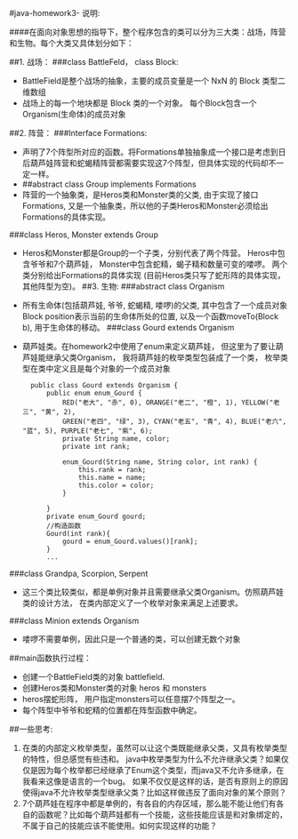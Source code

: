 #java-homework3- 说明:

####在面向对象思想的指导下，整个程序包含的类可以分为三大类：战场，阵营和生物。每个大类又具体划分如下：

##1. 战场：
###class BattleFeld，  class Block: 
- BattleField是整个战场的抽象，主要的成员变量是一个 NxN 的 Block 类型二维数组
- 战场上的每一个地块都是 Block 类的一个对象。 每个Block包含一个Organism(生命体)的成员对象

##2. 阵营：
###Interface Formations:
- 声明了7个阵型所对应的函数。将Formations单独抽象成一个接口是考虑到日后葫芦娃阵营和蛇蝎精阵营都需要实现这7个阵型，但具体实现的代码却不一定一样。
- ##abstract class Group implements Formations
- 阵营的一个抽象类，是Heros类和Monster类的父类, 由于实现了接口Formations, 又是一个抽象类，所以他的子类Heros和Monster必须给出Formations的具体实现。

###class Heros, Monster extends Group
- Heros和Monster都是Group的一个子类，分别代表了两个阵营。 Heros中包含爷爷和7个葫芦娃， Monster中包含蛇精，蝎子精和数量可变的喽啰。 两个类分别给出Formations的具体实现 (目前Heros类只写了蛇形阵的具体实现，其他阵型为空)。
##3. 生物:
###abstract class Organism
- 所有生命体(包括葫芦娃, 爷爷, 蛇蝎精, 喽啰)的父类, 其中包含了一个成员对象Block position表示当前的生命体所处的位置, 以及一个函数moveTo(Block b), 用于生命体的移动。
###class Gourd extends Organism
- 葫芦娃类。在homework2中使用了enum来定义葫芦娃， 但这里为了要让葫芦娃能继承父类Organism， 我将葫芦娃的枚举类型包装成了一个类， 枚举类型在类中定义且是每个对象的一个成员对象


		public class Gourd extends Organism {
			public enum enum_Gourd {
	  	    	RED("老大", "赤", 0), ORANGE("老二", "橙", 1), YELLOW("老三", "黄", 2),
	  	    	GREEN("老四", "绿", 3), CYAN("老五", "青", 4), BLUE("老六", "蓝", 5), PURPLE("老七", "紫", 6);
	   			private String name, color;
	    		private int rank;
	 
	        	enum_Gourd(String name, String color, int rank) {
	            	this.rank = rank;
	            	this.name = name;
	            	this.color = color;
	        	}
	
	    	}
   			private enum_Gourd gourd;
			//构造函数
			Gourd(int rank){
       		 	gourd = enum_Gourd.values()[rank];
    		}
			...
###class Grandpa, Scorpion, Serpent
- 这三个类比较类似，都是单例对象并且需要继承父类Organism。仿照葫芦娃类的设计方法， 在类内部定义了一个枚举对象来满足上述要求。

###class Minion extends Organism
- 喽啰不需要单例，因此只是一个普通的类，可以创建无数个对象

 

##main函数执行过程：
- 创建一个BattleField类的对象 battlefield.
- 创建Heros类和Monster类的对象 heros 和 monsters
- heros摆蛇形阵， 用户指定monsters可以任意摆7个阵型之一。
- 每个阵型中爷爷和蛇精的位置都在阵型函数中确定。

##一些思考:
1. 在类的内部定义枚举类型，虽然可以让这个类既能继承父类，又具有枚举类型的特性，但总感觉有些违和。 java中枚举类型为什么不允许继承父类？如果仅仅是因为每个枚举都已经继承了Enum这个类型，而java又不允许多继承，在我看来这像是语言的一个bug。 如果不仅仅是这样的话，是否有原则上的原因使得java不允许枚举类型继承父类？比如这样做违反了面向对象的某个原则？
2. 7个葫芦娃在程序中都是单例的，有各自的内存区域，那么能不能让他们有各自的函数呢？比如每个葫芦娃都有一个技能，这些技能应该是和对象绑定的，不属于自己的技能应该不能使用。如何实现这样的功能？